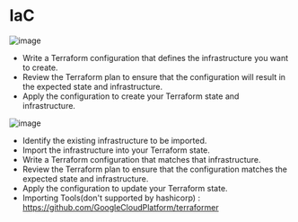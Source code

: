 # IaC

![image](https://github.com/khkwon01/IaC/assets/8789421/41bf7fb4-b2f8-4589-a2b5-27dcf48be56d)
- Write a Terraform configuration that defines the infrastructure you want to create.
- Review the Terraform plan to ensure that the configuration will result in the expected state and infrastructure.
- Apply the configuration to create your Terraform state and infrastructure.

![image](https://github.com/khkwon01/IaC/assets/8789421/b7b34db9-89fd-461e-9161-9f2c4fc9e620)
- Identify the existing infrastructure to be imported.
- Import the infrastructure into your Terraform state.
- Write a Terraform configuration that matches that infrastructure.
- Review the Terraform plan to ensure that the configuration matches the expected state and infrastructure.
- Apply the configuration to update your Terraform state.
- Importing Tools(don't supported by hashicorp) : https://github.com/GoogleCloudPlatform/terraformer
